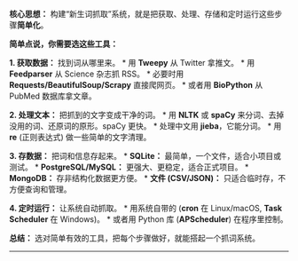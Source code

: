 
**核心思想：** 构建“新生词抓取”系统，就是把获取、处理、存储和定时运行这些步骤**简单化**。

**简单点说，你需要选这些工具：**

**1. 获取数据：** 找到词从哪里来。
    *   用 **Tweepy** 从 Twitter 拿推文。
    *   用 **Feedparser** 从 Science 杂志抓 RSS。
    *   必要时用 **Requests/BeautifulSoup/Scrapy** 直接爬网页。
    *   或者用 **BioPython** 从 PubMed 数据库拿文章。

**2. 处理文本：** 把抓到的文字变成干净的词。
    *   用 **NLTK** 或 **spaCy** 来分词、去掉没用的词、还原词的原形。spaCy 更快。
    *   处理中文用 **jieba**，它能分词。
    *   用 **re** (正则表达式) 做一些简单的文字清理。

**3. 存数据：** 把词和信息存起来。
    *   **SQLite：** 最简单，一个文件，适合小项目或测试。
    *   **PostgreSQL/MySQL：** 更强大、更稳定，适合正式项目。
    *   **MongoDB：** 存非结构化数据更方便。
    *   **文件 (CSV/JSON)：** 只适合临时存，不方便查询和管理。

**4. 定时运行：** 让系统自动抓取。
    *   用系统自带的 (**cron** 在 Linux/macOS, **Task Scheduler** 在 Windows)。
    *   或者用 Python 库 (**APScheduler**) 在程序里控制。

**总结：** 选对简单有效的工具，把每个步骤做好，就能搭起一个抓词系统。

---